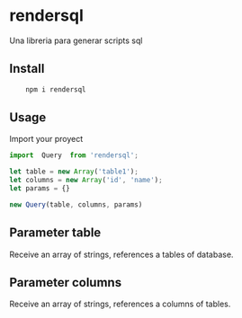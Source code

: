 # rendersql
Una libreria para generar scripts sql

## Install
``` sh
    npm i rendersql
```

## Usage 
Import your proyect
```js
import  Query  from 'rendersql';

let table = new Array('table1');
let columns = new Array('id', 'name');
let params = {}

new Query(table, columns, params)
```

## Parameter table
Receive an array of strings, references a tables of database.

## Parameter columns
Receive an array of strings, references a columns of tables.
